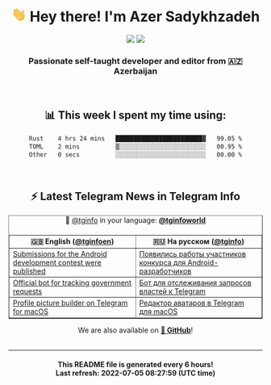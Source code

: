 <div align="center">
	<div>
		<h1>
      <img src="./assets/hi.gif" width="30px"> Hey there! I'm Azer Sadykhzadeh
    </h1>
    <img height="18" src="https://komarev.com/ghpvc/?username=sadykhzadeh&label=Views&color=2081c1&style=flat-square" />
		<a href="https://wakatime.com/@Azer"> <img height="18" src="https://wakatime.com/badge/user/f80ae27a-c328-426f-a381-bc84136e2dd6.svg" /> </a>
    <h3>
      Passionate self-taught developer and editor from 🇦🇿 Azerbaijan
    </h3>
  </div>
  <br>

<h2>📊 This week I spent my time using:</h2>

<!--START_SECTION:waka-->

```text
Rust    4 hrs 24 mins   ████████████████████████▓   99.05 %
TOML    2 mins          ▒░░░░░░░░░░░░░░░░░░░░░░░░   00.95 %
Other   0 secs          ░░░░░░░░░░░░░░░░░░░░░░░░░   00.00 %
```

<!--END_SECTION:waka-->

<br>

<h2>⚡️ Latest Telegram News in Telegram Info</h2>
  <table border>
		<tr>
			<th width="50%">🇬🇧 English (<a href="https://t.me/tginfoen">@tginfoen</a>)</th>
			<th>🇷🇺 На русском (<a href="https://t.me/tginfo">@tginfo</a>)</th>
		</tr>
		<caption>🚩 <a href="https://t.me/tginfo">@tginfo</a> in your language: <a href="https://t.me/tginfoworld"><b>@tginfoworld</b></a><caption/>
  <tr><td><a href="https://t.me/tginfoen/1443">Submissions for the Android development contest were published</a></td>
    <td><a href="https://t.me/tginfo/3371">Появились работы участников конкурса для Android-разработчиков</a></td></tr><tr><td><a href="https://t.me/tginfoen/1442">Official bot for tracking government requests</a></td>
    <td><a href="https://t.me/tginfo/3370">Бот для отслеживания запросов властей к Telegram</a></td></tr><tr><td><a href="https://t.me/tginfoen/1441">Profile picture builder on Telegram for macOS</a></td>
    <td><a href="https://t.me/tginfo/3369">Редактор аватаров в Telegram для macOS</a></td></tr>
</table>
We are also available on <a href="https://github.com/tginfo"><b>🐙 GitHub</b></a>!
</div>

<br>
<hr>
<h4 align="center">This README file is generated <b>every 6 hours</b>!</br>Last refresh: <b>2022-07-05 08:27:59 (UTC time)</b></h4>

